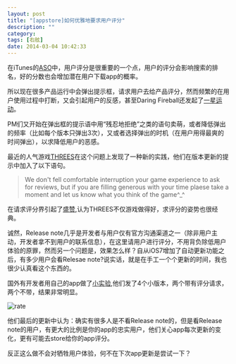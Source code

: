 ```yaml
---
layout: post
title: "[appstore]如何优雅地要求用户评分"
description: ""
category: 
tags: [右舷]
date: 2014-03-04 10:42:33
---
```


在iTunes的[ASO](http://laihj.me/2013/12/25/aso-cheat-sheet/)中，用户评分是很重要的一个点，用户的评分会影响搜索的排名，好的分数也会增加潜在用户下载app的概率。

所以现在很多产品运行中会弹出提示框，请求用户去给产品评分，然而频繁的在用户使用过程中打断，又会引起用户的反感，甚至Daring Fireball还发起了[一星运动](http://daringfireball.net/linked/2013/12/05/eff-your-review)。

PM们又开始在弹出框的提示语中用“残忍地拒绝”之类的语句卖萌，或者降低弹出的频率（比如每个版本只弹出3次），又或者选择弹出的时机（在用户用得最爽的时间弹出），以求降低用户的恶感。

最近的人气游戏[THREES](https://itunes.apple.com/cn/app/threes!/id779157948?l=en&mt=8)在这个问题上发现了一种新的实践，他们在版本更新的提示中加入了以下语句。

> We don't fell comfortable interruption your game experience to ask for reviews, but if you are filling generous with your time plaese take a moment and let us know what you think of the game^_^

在请求评分界引起了[盛赞](http://daringfireball.net/linked/2014/02/26/threes-rating),认为THREES不仅游戏做得好，求评分的姿势也很经典。

诚然，Release note几乎是开发者与用户仅有官方沟通渠道之一（除非用户主动，开发者拿不到用户的联系信息），在这里请用户进行评分，不用背负除低用户体验的原罪，然而另一个问题是，效果怎么样？自从iOS7增加了自动更新功能之后，有多少用户会看Relesae note?说实话，就是在手工一个个更新的时间，我也很少认真看这个东西的。

国外有开发者用自己的app做了[小实验](http://blog.supertop.co/post/77962740329/the-effective-way-to-ask-for-an-app-review),他们发了4个小版本，两个带有评分请求，两个不带，结果非常明显。

![rate](http://interbbs.b0.upaiyun.com/rate.png)

他们最后的更新中认为：确实有很多人是不看Release note的，但是看Release note的用户，有更大的比例是你的app的忠实用户，他们关心app每次更新的变化，更有可能去store给你的app评分。

反正这么做不会对牺牲用户体验，何不在下次app更新是尝试一下？



